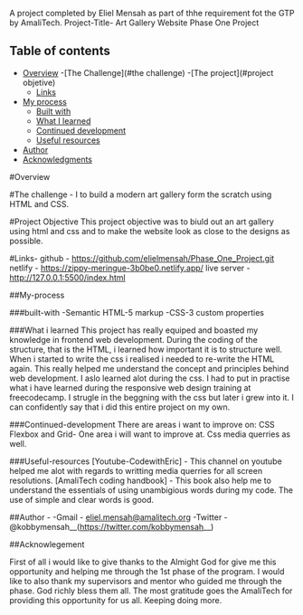A project completed by Eliel Mensah as part of thhe requirement fot the GTP by AmaliTech.
Project-Title- Art Gallery Website
Phase One Project

## Table of contents

- [Overview](#overview)
-[The Challenge](#the challenge)
-[The project](#project objetive)
  - [Links](#links)
- [My process](#my-process)
  - [Built with](#built-with)
  - [What I learned](#what-i-learned)
  - [Continued development](#continued-development)
  - [Useful resources](#useful-resources)
- [Author](#author)
- [Acknowledgments](#acknowledgments)

#Overview

#The challenge - I to build a modern art gallery form the scratch using HTML and CSS.

#Project Objective
This project objective was to biuld out an art gallery using html and css and to make the website look as close to the designs as possible.

#Links-
github - https://github.com/elielmensah/Phase_One_Project.git
netlify - https://zippy-meringue-3b0be0.netlify.app/
live server - http://127.0.0.1:5500/index.html

##My-process

###built-with
-Semantic HTML-5 markup
-CSS-3 custom properties

###What i learned
This project has really equiped and boasted my knowledge in frontend web development.
During the coding of the structure, that is the HTML, i learned how important it is to structure well.
When i started to write the css i realised i needed to re-write the HTML again. This really helped me understand the concept and principles behind 
web development.
I aslo learned alot during the css.
I had to put in practise what i have learned during the responsive web design training at freecodecamp.
I strugle in the beggning with the css but later i grew into it.
I can confidently say that i did this entire project on my own.

###Continued-development
There are areas i want to improve on:
CSS Flexbox and Grid- One area i will want to improve at.
Css media querries as well.

###Useful-resources
[Youtube-CodewithEric] - This channel on youtube helped me alot with regards to writting media querries for all screen resolutions.
[AmaliTech coding handbook] -  This book also help me to understand the essentials of using unambigious words during my code. The use of simple and clear words is good.

##Author - 
-Gmail - eliel.mensah@amalitech.org
-Twitter - @kobbymensah__(https://twitter.com/kobbymensah__)


##Acknowlegement

First of all i would like to give thanks to the Almight God for give me this opportunity and helping me through the 1st phase of the program.
I would like to also thank my supervisors and mentor who guided me through the phase. God richly bless them all.
The most gratitude goes the AmaliTech for providing this opportunity for us all. Keeping doing more.
